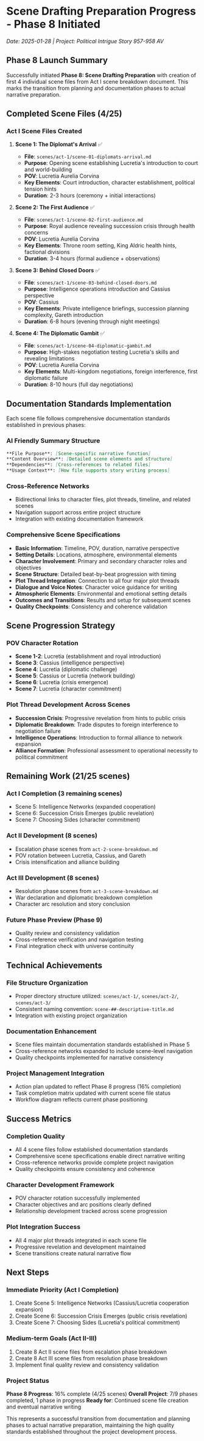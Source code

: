 # Scene Drafting Preparation Progress - Phase 8 Initiated
*Date: 2025-01-28 | Project: Political Intrigue Story 957-958 AV*

## Phase 8 Launch Summary

Successfully initiated **Phase 8: Scene Drafting Preparation** with creation of first 4 individual scene files from Act I scene breakdown document. This marks the transition from planning and documentation phases to actual narrative preparation.

## Completed Scene Files (4/25)

### Act I Scene Files Created

1. **Scene 1: The Diplomat's Arrival** ✅
   - **File**: `scenes/act-1/scene-01-diplomats-arrival.md`
   - **Purpose**: Opening scene establishing Lucretia's introduction to court and world-building
   - **POV**: Lucretia Aurelia Corvina
   - **Key Elements**: Court introduction, character establishment, political tension hints
   - **Duration**: 2-3 hours (ceremony + initial interactions)

2. **Scene 2: The First Audience** ✅
   - **File**: `scenes/act-1/scene-02-first-audience.md`
   - **Purpose**: Royal audience revealing succession crisis through health concerns
   - **POV**: Lucretia Aurelia Corvina
   - **Key Elements**: Throne room setting, King Aldric health hints, factional divisions
   - **Duration**: 3-4 hours (formal audience + observations)

3. **Scene 3: Behind Closed Doors** ✅
   - **File**: `scenes/act-1/scene-03-behind-closed-doors.md`
   - **Purpose**: Intelligence operations introduction and Cassius perspective
   - **POV**: Cassius
   - **Key Elements**: Private intelligence briefings, succession planning complexity, Gareth introduction
   - **Duration**: 6-8 hours (evening through night meetings)

4. **Scene 4: The Diplomatic Gambit** ✅
   - **File**: `scenes/act-1/scene-04-diplomatic-gambit.md`
   - **Purpose**: High-stakes negotiation testing Lucretia's skills and revealing limitations
   - **POV**: Lucretia Aurelia Corvina
   - **Key Elements**: Multi-kingdom negotiations, foreign interference, first diplomatic failure
   - **Duration**: 8-10 hours (full day negotiations)

## Documentation Standards Implementation

Each scene file follows comprehensive documentation standards established in previous phases:

### AI Friendly Summary Structure
```markdown
**File Purpose**: [Scene-specific narrative function]
**Content Overview**: [Detailed scene elements and structure]
**Dependencies**: [Cross-references to related files]
**Usage Context**: [How file supports story writing process]
```

### Cross-Reference Networks
- Bidirectional links to character files, plot threads, timeline, and related scenes
- Navigation support across entire project structure
- Integration with existing documentation framework

### Comprehensive Scene Specifications
- **Basic Information**: Timeline, POV, duration, narrative perspective
- **Setting Details**: Locations, atmosphere, environmental elements
- **Character Involvement**: Primary and secondary character roles and objectives
- **Scene Structure**: Detailed beat-by-beat progression with timing
- **Plot Thread Integration**: Connection to all four major plot threads
- **Dialogue and Voice Notes**: Character voice guidance for writing
- **Atmospheric Elements**: Environmental and emotional setting details
- **Outcomes and Transitions**: Results and setup for subsequent scenes
- **Quality Checkpoints**: Consistency and coherence validation

## Scene Progression Strategy

### POV Character Rotation
- **Scene 1-2**: Lucretia (establishment and royal introduction)
- **Scene 3**: Cassius (intelligence perspective)
- **Scene 4**: Lucretia (diplomatic challenge)
- **Scene 5**: Cassius or Lucretia (network building)
- **Scene 6**: Lucretia (crisis emergence)
- **Scene 7**: Lucretia (character commitment)

### Plot Thread Development Across Scenes
- **Succession Crisis**: Progressive revelation from hints to public crisis
- **Diplomatic Breakdown**: Trade disputes to foreign interference to negotiation failure
- **Intelligence Operations**: Introduction to formal alliance to network expansion
- **Alliance Formation**: Professional assessment to operational necessity to political commitment

## Remaining Work (21/25 scenes)

### Act I Completion (3 remaining scenes)
- Scene 5: Intelligence Networks (expanded cooperation)
- Scene 6: Succession Crisis Emerges (public revelation)
- Scene 7: Choosing Sides (character commitment)

### Act II Development (8 scenes)
- Escalation phase scenes from `act-2-scene-breakdown.md`
- POV rotation between Lucretia, Cassius, and Gareth
- Crisis intensification and alliance building

### Act III Development (8 scenes)
- Resolution phase scenes from `act-3-scene-breakdown.md`
- War declaration and diplomatic breakdown completion
- Character arc resolution and story conclusion

### Future Phase Preview (Phase 9)
- Quality review and consistency validation
- Cross-reference verification and navigation testing
- Final integration check with universe continuity

## Technical Achievements

### File Structure Organization
- Proper directory structure utilized: `scenes/act-1/`, `scenes/act-2/`, `scenes/act-3/`
- Consistent naming convention: `scene-##-descriptive-title.md`
- Integration with existing project organization

### Documentation Enhancement
- Scene files maintain documentation standards established in Phase 5
- Cross-reference networks expanded to include scene-level navigation
- Quality checkpoints implemented for narrative consistency

### Project Management Integration
- Action plan updated to reflect Phase 8 progress (16% completion)
- Task completion matrix updated with current scene file status
- Workflow diagram reflects current phase positioning

## Success Metrics

### Completion Quality
- All 4 scene files follow established documentation standards
- Comprehensive scene specifications enable direct narrative writing
- Cross-reference networks provide complete project navigation
- Quality checkpoints ensure consistency and coherence

### Character Development Framework
- POV character rotation successfully implemented
- Character objectives and arc positions clearly defined
- Relationship development tracked across scene progression

### Plot Integration Success
- All 4 major plot threads integrated in each scene file
- Progressive revelation and development maintained
- Scene transitions create natural narrative flow

## Next Steps

### Immediate Priority (Act I Completion)
1. Create Scene 5: Intelligence Networks (Cassius/Lucretia cooperation expansion)
2. Create Scene 6: Succession Crisis Emerges (public crisis revelation)
3. Create Scene 7: Choosing Sides (Lucretia's political commitment)

### Medium-term Goals (Act II-III)
1. Create 8 Act II scene files from escalation phase breakdown
2. Create 8 Act III scene files from resolution phase breakdown
3. Implement final quality review and consistency validation

### Project Status
**Phase 8 Progress**: 16% complete (4/25 scenes)
**Overall Project**: 7/9 phases completed, 1 phase in progress
**Ready for**: Continued scene file creation and eventual narrative writing

This represents a successful transition from documentation and planning phases to actual narrative preparation, maintaining the high quality standards established throughout the project development process.
